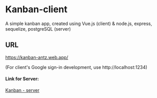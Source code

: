 # Kanban-client
A simple kanban app, created using Vue.js (client) & node.js, express, sequelize, postgreSQL (server)


## URL
https://kanban-antz.web.app/

(For client's Google sign-in development, use http://localhost:1234)


#### Link for Server:
[Kanban - server](https://github.com/AnthonyGunardi/Kanban-server)


